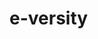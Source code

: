 # e-versity

<!-- TO DO:
all courses
check in the resolvers
create a function in queries probably
allCoursers: Course

use same table than my courses

admin functionality
include image, title, + or - to include or remove
not delete the course -->